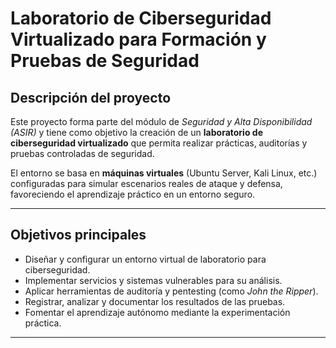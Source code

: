 # Laboratorio de Ciberseguridad Virtualizado para Formación y Pruebas de Seguridad

## Descripción del proyecto
Este proyecto forma parte del módulo de *Seguridad y Alta Disponibilidad (ASIR)* y tiene como objetivo la creación de un **laboratorio de ciberseguridad virtualizado** que permita realizar prácticas, auditorías y pruebas controladas de seguridad.  

El entorno se basa en **máquinas virtuales** (Ubuntu Server, Kali Linux, etc.) configuradas para simular escenarios reales de ataque y defensa, favoreciendo el aprendizaje práctico en un entorno seguro.

---

## Objetivos principales
- Diseñar y configurar un entorno virtual de laboratorio para ciberseguridad.  
- Implementar servicios y sistemas vulnerables para su análisis.  
- Aplicar herramientas de auditoría y pentesting (como *John the Ripper*).  
- Registrar, analizar y documentar los resultados de las pruebas.  
- Fomentar el aprendizaje autónomo mediante la experimentación práctica.

---
